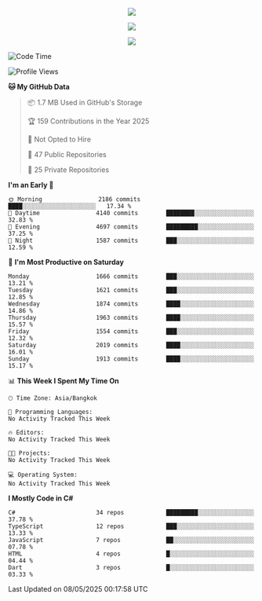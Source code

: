 <p align="center">
  <a href="say-hi.gif"> 
    <img align="center" src="say-hi.gif"/>
  </a>
</p>
<p align="center">
  <a href="https://github.com/htthinh1999">
    <img align="center" src="https://github-readme-stats-kappa-pink.vercel.app/api?username=htthinh1999&show_icons=true&count_private=true&theme=dracula"/>
  </a>
</p>
<p align="center">
  <a href="https://github.com/htthinh1999">
    <img src="https://github-readme-stats-kappa-pink.vercel.app/api/top-langs/?username=htthinh1999&layout=compact&langs_count=6&count_private=true&hide=tsql,hlsl,glsl,shaderlab&theme=dracula"/>
  </a>
</p>

<!--START_SECTION:waka-->
![Code Time](http://img.shields.io/badge/Code%20Time-0%20secs-blue)

![Profile Views](http://img.shields.io/badge/Profile%20Views-1-blue)

**🐱 My GitHub Data** 

> 📦 1.7 MB Used in GitHub's Storage 
 > 
> 🏆 159 Contributions in the Year 2025
 > 
> 🚫 Not Opted to Hire
 > 
> 📜 47 Public Repositories 
 > 
> 🔑 25 Private Repositories 
 > 
**I'm an Early 🐤** 

```text
🌞 Morning                2186 commits        ████░░░░░░░░░░░░░░░░░░░░░   17.34 % 
🌆 Daytime                4140 commits        ████████░░░░░░░░░░░░░░░░░   32.83 % 
🌃 Evening                4697 commits        █████████░░░░░░░░░░░░░░░░   37.25 % 
🌙 Night                  1587 commits        ███░░░░░░░░░░░░░░░░░░░░░░   12.59 % 
```
📅 **I'm Most Productive on Saturday** 

```text
Monday                   1666 commits        ███░░░░░░░░░░░░░░░░░░░░░░   13.21 % 
Tuesday                  1621 commits        ███░░░░░░░░░░░░░░░░░░░░░░   12.85 % 
Wednesday                1874 commits        ████░░░░░░░░░░░░░░░░░░░░░   14.86 % 
Thursday                 1963 commits        ████░░░░░░░░░░░░░░░░░░░░░   15.57 % 
Friday                   1554 commits        ███░░░░░░░░░░░░░░░░░░░░░░   12.32 % 
Saturday                 2019 commits        ████░░░░░░░░░░░░░░░░░░░░░   16.01 % 
Sunday                   1913 commits        ████░░░░░░░░░░░░░░░░░░░░░   15.17 % 
```


📊 **This Week I Spent My Time On** 

```text
🕑︎ Time Zone: Asia/Bangkok

💬 Programming Languages: 
No Activity Tracked This Week

🔥 Editors: 
No Activity Tracked This Week

🐱‍💻 Projects: 
No Activity Tracked This Week

💻 Operating System: 
No Activity Tracked This Week
```

**I Mostly Code in C#** 

```text
C#                       34 repos            █████████░░░░░░░░░░░░░░░░   37.78 % 
TypeScript               12 repos            ███░░░░░░░░░░░░░░░░░░░░░░   13.33 % 
JavaScript               7 repos             ██░░░░░░░░░░░░░░░░░░░░░░░   07.78 % 
HTML                     4 repos             █░░░░░░░░░░░░░░░░░░░░░░░░   04.44 % 
Dart                     3 repos             █░░░░░░░░░░░░░░░░░░░░░░░░   03.33 % 
```




 Last Updated on 08/05/2025 00:17:58 UTC
<!--END_SECTION:waka-->
